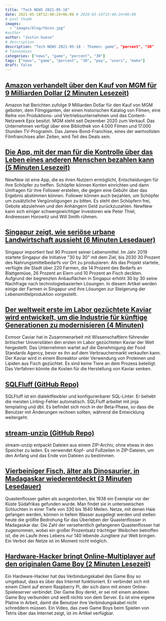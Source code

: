 ```yaml
---
title: "Tech NEWS 2021-05-18"
date: 2021-05-18T12:40:24+06:00 # 2020-03-14T15:40:24+06:00
# post thumb
images:
  - "images/blog/tbcon.jpg"
#author
author: "Justin Guese"
# description
description: "Tech NEWS 2021-05-18 - Themen: game", "percent", "30"
# Taxonomies
categories: ["news", "game", "percent", "30"]
tags: ["news", "game", "percent", "30", "pay", "users", "make"]
draft: false
---
```


## [Amazon verhandelt über den Kauf von MGM für 9 Milliarden Dollar (2 Minuten Lesezeit)](https://www.theverge.com/2021/5/17/22441330/amazon-mgm-offer)

 Amazon hat Berichten zufolge 9 Milliarden Dollar für den Kauf von MGM geboten, dem Filmgiganten, der einen historischen Katalog von Filmen, eine Reihe von Produktions- und Vertriebsunternehmen und das Content-Netzwerk Epix besitzt. MGM steht seit Dezember 2020 zum Verkauf. Das Unternehmen verfügt über eine Bibliothek von 4.000 Filmen und 17.000 Stunden TV-Programm. Das James-Bond-Franchise, eines der wertvollsten Filmfranchises aller Zeiten, wird Teil des Deals sein.

## [Die App, mit der man für die Kontrolle über das Leben eines anderen Menschen bezahlen kann (5 Minuten Lesezeit)](https://www.bbc.com/news/business-57085557)

 NewNew ist eine App, die es ihren Nutzern ermöglicht, Entscheidungen für ihre Schöpfer zu treffen. Schöpfer können Konten einrichten und dann Umfragen für ihre Follower erstellen, die gegen eine Gebühr über das Ergebnis abstimmen können. Follower können auch bezahlen, um Schöpfer um zusätzliche Vergünstigungen zu bitten. Es steht den Schöpfern frei, Gebote abzulehnen und den Anhängern Geld zurückzuzahlen. NewNew kann sich einiger schwergewichtiger Investoren wie Peter Thiel, Andreessen Horowitz und Will Smith rühmen.

## [Singapur zeigt, wie seriöse urbane Landwirtschaft aussieht (6 Minuten Lesedauer)](https://reasonstobecheerful.world/singapore-urban-farms-food-security/)

 Singapur importiert fast 90 Prozent seiner Lebensmittel. Im Jahr 2019 startete Singapur die Initiative "30 by 30" mit dem Ziel, bis 2030 30 Prozent des Nahrungsmittelbedarfs vor Ort zu produzieren. Als das Projekt startete, verfügte die Stadt über 220 Farmen, die 14 Prozent des Bedarfs an Blattgemüse, 26 Prozent an Eiern und 10 Prozent an Fisch deckten. Aufgrund der begrenzten Anbauflächen in Singapur erhöht 30 by 30 seine Nachfrage nach technologiebasierten Lösungen. In diesem Artikel werden einige der Farmen in Singapur und ihre Lösungen zur Steigerung der Lebensmittelproduktion vorgestellt.

## [Der weltweit erste im Labor gezüchtete Kaviar wird entwickelt, um die Industrie für künftige Generationen zu modernisieren (4 Minuten)](https://inews.co.uk/inews-lifestyle/food-and-drink/worlds-first-lab-grown-caviar-developed-as-industry-looks-to-modernise-for-future-generations-984509)

 Exmoor Caviar hat in Zusammenarbeit mit Wissenschaftlern führender britischer Universitäten den ersten im Labor gezüchteten Kaviar der Welt hergestellt. Das Unternehmen wartet auf die Genehmigung der Food Standards Agency, bevor es ihn auf dem Verbrauchermarkt verkaufen kann. Der Kaviar wird in einem Bioreaktor unter Verwendung von Proteinen und Lipiden aus Fisch gezüchtet. Es sind keine Tiere an dem Prozess beteiligt. Das Verfahren könnte die Kosten für die Herstellung von Kaviar senken.

## [SQLFluff (GitHub Repo)](https://github.com/sqlfluff/sqlfluff)

 SQLFluff ist ein dialektflexibler und konfigurierbarer SQL-Linter. Er behebt die meisten Linting-Fehler automatisch. SQLFluff arbeitet mit jinja templating und dbt. Es befindet sich noch in der Beta-Phase, so dass die Benutzer mit Änderungen rechnen sollten, während die Entwicklung weitergeht.

## [stream-unzip (GitHub Repo)](https://github.com/uktrade/stream-unzip)

 stream-unzip entpackt Dateien aus einem ZIP-Archiv, ohne etwas in den Speicher zu laden. Es verwendet Kopf- und Fußzeilen in ZIP-Dateien, um den Anfang und das Ende von Dateien zu bestimmen.

## [Vierbeiniger Fisch, älter als Dinosaurier, in Madagaskar wiederentdeckt (3 Minuten Lesedauer)](https://interestingengineering.com/four-legged-fish-older-than-dinosaurs-rediscovered-in-madagascar)

 Quastenflosser galten als ausgestorben, bis 1938 ein Exemplar vor der Küste Südafrikas gefunden wurde. Man findet sie in unterseeischen Schluchten in einer Tiefe von 330 bis 1640 Meilen. Netze, mit denen Haie gefangen werden, können in tiefem Wasser ausgelegt werden und stellen heute die größte Bedrohung für das Überleben der Quastenflosser in Madagaskar dar. Die Zahl der versehentlich gefangenen Quastenflosser hat zugenommen, wobei ein großer Prozentsatz trächtiger Weibchen betroffen ist, die im Laufe ihres Lebens nur 140 lebende Jungtiere zur Welt bringen. Ein Verbot der Netze ist im Moment nicht möglich.

## [Hardware-Hacker bringt Online-Multiplayer auf den originalen Game Boy (2 Minuten Lesezeit)](https://techcrunch.com/2021/05/17/hardware-hacker-brings-online-multiplayer-to-the-original-game-boy/)

 Ein Hardware-Hacker hat das Verbindungskabel des Game Boy so umgebaut, dass es über das Internet funktioniert. Er verbindet sich mit einem Client auf einem Raspberry Pi, der sich dann mit einem Online-Spieleserver verbindet. Der Game Boy denkt, er sei mit einem anderen Game Boy verbunden und weiß nichts von dem Server. Es ist eine eigene Platine in Arbeit, damit die Benutzer ihre Verbindungskabel nicht schreddern müssen. Ein Video, das zwei Game Boys beim Spielen von Tetris über das Internet zeigt, ist im Artikel verfügbar.

